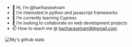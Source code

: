 - 👋 Hi, I’m @hariharaselvam
- 👀 I’m interested in python and javascript frameworks
- 🌱 I’m currently learning Cypress
- 💞️ I’m looking to collaborate on web development projects
- 📫 How to reach me @ hariharaselvam8@gmail.com

![My's github stats](https://github-readme-stats.vercel.app/api?username=hariharaselvam&show_icons=true)

<!---
hariharaselvam/hariharaselvam is a ✨ special ✨ repository because its `README.md` (this file) appears on your GitHub profile.
You can click the Preview link to take a look at your changes.
--->
